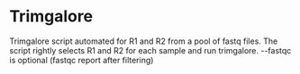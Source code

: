 # Trimgalore
Trimgalore script automated for R1 and R2 from a pool of fastq files.
The script rightly selects R1 and R2 for each sample and run trimgalore.
--fastqc is optional (fastqc report after filtering)
